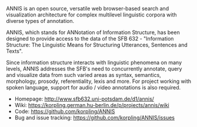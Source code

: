 ANNIS is an open source, versatile web browser-based search and visualization architecture for complex multilevel linguistic corpora with diverse types of annotation.

ANNIS, which stands for ANNotation of Information Structure, has been designed to provide access to the data of the SFB 632 - "Information Structure: The Linguistic Means for Structuring Utterances, Sentences and Texts".

Since information structure interacts with linguistic phenomena on many levels, ANNIS addresses the SFB's need to concurrently annotate, query and visualize data from such varied areas as syntax, semantics, morphology, prosody, referentiality, lexis and more. For project working with spoken language, support for audio / video annotations is also required.

* Homepage: http://www.sfb632.uni-potsdam.de/d1/annis/
* Wiki: https://korpling.german.hu-berlin.de/p/projects/annis/wiki
* Code: https://github.com/korpling/ANNIS
* Bug and issue tracking: https://github.com/korpling/ANNIS/issues
